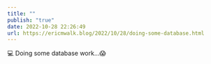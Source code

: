 ```yaml
---
title: ""
publish: "true"
date: 2022-10-28 22:26:49
url: https://ericmwalk.blog/2022/10/28/doing-some-database.html
---
```


<div xmlns="http://www.w3.org/1999/xhtml">
<p>💻 Doing some database work...😱</p>
</div>